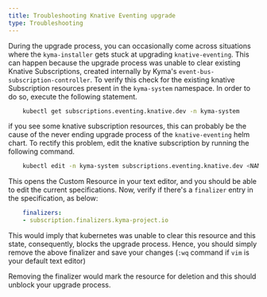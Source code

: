 ```yaml
---
title: Troubleshooting Knative Eventing upgrade
type: Troubleshooting
---
```


During the upgrade process, you can occasionally come across situations where the `kyma-installer` gets stuck at upgrading `knative-eventing`. This can happen because the upgrade process was unable to clear existing Knative Subscriptions, created internally by Kyma's `event-bus-subscription-controller`. 
To verify this check for the existing knative Subscription resources present in the `kyma-system` namespace. In order to do so, execute the following statement.

```bash
    kubectl get subscriptions.eventing.knative.dev -n kyma-system
``` 

if you see some knative subscription resources, this can probably be the cause of the never ending upgrade process of the `knative-eventing` helm chart. To rectify this problem, edit the knative subscription by running the following command.

```bash
    kubectl edit -n kyma-system subscriptions.eventing.knative.dev <NAME_OF_THE_KNATIVE_SUBSCRIPTION>
```
This opens the Custom Resource in your text editor, and you should be able to edit the current specifications. Now, verify if there's a `finalizer` entry in the specification, as below:
```yaml
    finalizers:
    - subscription.finalizers.kyma-project.io
```
This would imply that kubernetes was unable to clear this resource and this state, consequently, blocks the upgrade process. Hence, you should simply remove the above finalizer and save your changes (`:wq` command if `vim` is your default text editor)

Removing the finalizer would mark the resource for deletion and this should unblock your upgrade process.
